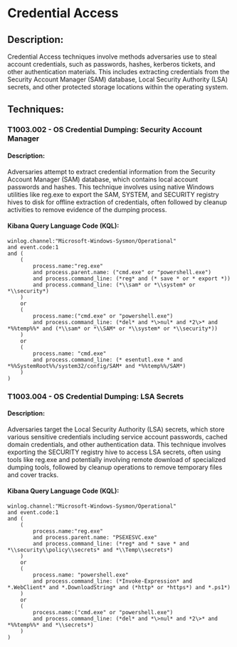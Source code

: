 # Credential Access

## Description:
Credential Access techniques involve methods adversaries use to steal account credentials, such as passwords, hashes, kerberos tickets, and other authentication materials. This includes extracting credentials from the Security Account Manager (SAM) database, Local Security Authority (LSA) secrets, and other protected storage locations within the operating system.

## Techniques:
### T1003.002 - OS Credential Dumping: Security Account Manager
#### Description:
Adversaries attempt to extract credential information from the Security Account Manager (SAM) database, which contains local account passwords and hashes. This technique involves using native Windows utilities like reg.exe to export the SAM, SYSTEM, and SECURITY registry hives to disk for offline extraction of credentials, often followed by cleanup activities to remove evidence of the dumping process.

#### Kibana Query Language Code (KQL):
```
winlog.channel:"Microsoft-Windows-Sysmon/Operational"
and event.code:1
and (
    (
        process.name:"reg.exe"
        and process.parent.name: ("cmd.exe" or "powershell.exe")
        and process.command_line: (*reg* and (* save * or * export *))
        and process.command_line: (*\\sam* or *\\system* or *\\security*)
    )
    or
    (
        process.name:("cmd.exe" or "powershell.exe")
        and process.command_line: (*del* and *\>nul* and *2\>* and *%%temp%%* and (*\\sam* or *\\SAM* or *\\system* or *\\security*))
    )
    or
    (
        process.name: "cmd.exe"
        and process.command_line: (* esentutl.exe * and *%%SystemRoot%%/system32/config/SAM* and *%%temp%%/SAM*)
    )
)
```

### T1003.004 - OS Credential Dumping: LSA Secrets
#### Description:
Adversaries target the Local Security Authority (LSA) secrets, which store various sensitive credentials including service account passwords, cached domain credentials, and other authentication data. This technique involves exporting the SECURITY registry hive to access LSA secrets, often using tools like reg.exe and potentially involving remote download of specialized dumping tools, followed by cleanup operations to remove temporary files and cover tracks.

#### Kibana Query Language Code (KQL):
```
winlog.channel:"Microsoft-Windows-Sysmon/Operational"
and event.code:1
and (
    (
        process.name:"reg.exe"
        and process.parent.name: "PSEXESVC.exe"
        and process.command_line: (*reg* and * save * and *\\security\\policy\\secrets* and *\\Temp\\secrets*) 
    )
    or
    (
        process.name: "powershell.exe"
        and process.command_line: (*Invoke-Expression* and *.WebClient* and *.DownloadString* and (*http* or *https*) and *.ps1*)
    )
    or
    (
        process.name:("cmd.exe" or "powershell.exe")
        and process.command_line: (*del* and *\>nul* and *2\>* and *%%temp%%* and *\\secrets*)
    )
)
```

